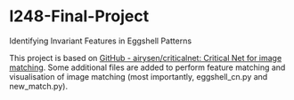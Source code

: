 # l248-Final-Project
Identifying Invariant Features in Eggshell Patterns

This project is based on [GitHub - airysen/criticalnet: Critical Net for image matching](https://github.com/airysen/criticalnet). Some additional files are added to perform feature matching and visualisation of image matching (most importantly, eggshell_cn.py and new_match.py). 

